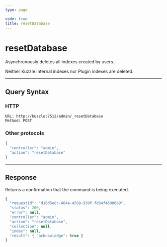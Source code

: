 ```yaml
---
type: page

code: true
title: resetDatabase
---
```


# resetDatabase

Asynchronously deletes all indexes created by users.

Neither Kuzzle internal indexes nor Plugin indexes are deleted.

---

## Query Syntax

### HTTP

```http
URL: http://kuzzle:7512/admin/_resetDatabase
Method: POST
```

### Other protocols

```js
{
  "controller": "admin",
  "action": "resetDatabase"
}
```

---

## Response

Returns a confirmation that the command is being executed.

```js
{
  "requestId": "d16d5e8c-464a-4589-938f-fd84f46080b9",
  "status": 200,
  "error": null,
  "controller": "admin",
  "action": "resetDatabase",
  "collection": null,
  "index": null,
  "result": { "acknowledge": true }
}
```
